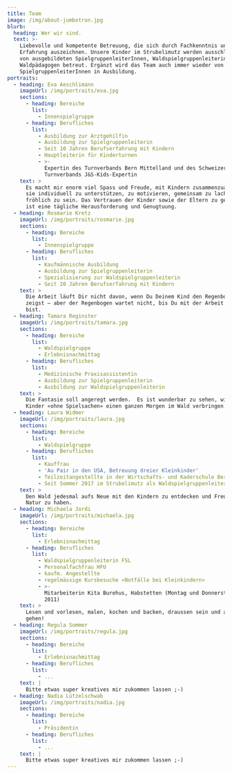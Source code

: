```yaml
---
title: Team
image: /img/about-jumbotron.jpg
blurb:
  heading: Wer wir sind.
  text: >-
    Liebevolle und kompetente Betreuung, die sich durch Fachkenntnis und
    Erfahrung auszeichnen. Unsere Kinder im Strubelimutz werden ausschliesslich
    von ausgebildeten SpielgruppenleiterInnen, Waldspielgruppenleiterinnen und
    Waldpädagogen betreut. Ergänzt wird das Team auch immer wieder von
    SpielgruppenleiterInnen in Ausbildung.
portraits:
  - heading: Eva Aeschlimann
    imageUrl: /img/portraits/eva.jpg
    sections:
      - heading: Bereiche
        list:
          - Innenspielgruppe
      - heading: Berufliches
        list:
          - Ausbildung zur Arztgehilfin
          - Ausbildung zur Spielgruppenleiterin
          - Seit 10 Jahren Berufserfahrung mit Kindern
          - Hauptleiterin für Kinderturnen
          - >-
            Expertin des Turnverbands Bern Mittelland und des Schweizerischen
            Turnverbands J&S-Kids-Expertin
    text: >
      Es macht mir enorm viel Spass und Freude, mit Kindern zusammenzuarbeiten,
      sie individuell zu unterstützen, zu motivieren, gemeinsam zu lachen und
      fröhlich zu sein. Das Vertrauen der Kinder sowie der Eltern zu gewinnen,
      ist eine tägliche Herausforderung und Genugtuung.
  - heading: Rosmarie Kretz
    imageUrl: /img/portraits/rosmarie.jpg
    sections:
      - heading: Bereiche
        list:
          - Innenspielgruppe
      - heading: Berufliches
        list:
          - Kaufmännische Ausbildung
          - Ausbildung zur Spielgruppenleiterin
          - Spezialisierung zur Waldspielgruppenleiterin
          - Seit 20 Jahren Berufserfahrung mit Kindern
    text: >
      Die Arbeit läuft Dir nicht davon, wenn Du Deinem Kind den Regenbogen
      zeigst – aber der Regenbogen wartet nicht, bis Du mit der Arbeit fertig
      bist.
  - heading: Tamara Reginster
    imageUrl: /img/portraits/tamara.jpg
    sections:
      - heading: Bereiche
        list:
          - Waldspielgruppe
          - Erlebnisnachmittag
      - heading: Berufliches
        list:
          - Medizinische Praxisassistentin
          - Ausbildung zur Spielgruppenleiterin
          - Ausbildung zur Waldspielgruppenleiterin
    text: >
      Die Fantasie soll angeregt werden.  Es ist wunderbar zu sehen, wie die
      Kinder «ohne Spielsachen» einen ganzen Morgen im Wald verbringen.
  - heading: Laura Widmer
    imageUrl: /img/portraits/laura.jpg
    sections:
      - heading: Bereiche
        list:
          - Waldspielgruppe
      - heading: Berufliches
        list:
          - Kauffrau
          - 'Au Pair in den USA, Betreuung dreier Kleinkinder'
          - Teilzeitangestellte in der Wirtschafts- und Kaderschule Bern
          - Seit Sommer 2017 im Strubelimutz als Waldspielgruppenleiterin
    text: >
      Den Wald jedesmal aufs Neue mit den Kindern zu entdecken und Freude an der
      Natur zu haben.
  - heading: Michaela Jordi
    imageUrl: /img/portraits/michaela.jpg
    sections:
      - heading: Bereiche
        list:
          - Erlebnisnachmittag
      - heading: Berufliches
        list:
          - Waldspielgruppenleiterin FSL
          - Personalfachfrau HFU
          - kaufm. Angestellte
          - regelmässige Kursbesuche «Notfälle bei Kleinkindern»
          - >-
            Mitarbeiterin Kita Burehus, Habstetten (Montag und Donnerstag, seit
            2011)
    text: >
      Lesen und vorlesen, malen, kochen und backen, draussen sein und auf Reisen
      gehen!
  - heading: Regula Sommer
    imageUrl: /img/portraits/regula.jpg
    sections:
      - heading: Bereiche
        list:
          - Erlebnisnachmittag
      - heading: Berufliches
        list:
          - ...
    text: |
      Bitte etwas super kreatives mir zukommen lassen ;-)
  - heading: Nadia Lützelschwab
    imageUrl: /img/portraits/nadia.jpg
    sections:
      - heading: Bereiche
        list:
          - Präsidentin
      - heading: Berufliches
        list:
          - ...
    text: |
      Bitte etwas super kreatives mir zukommen lassen ;-)
---
```


